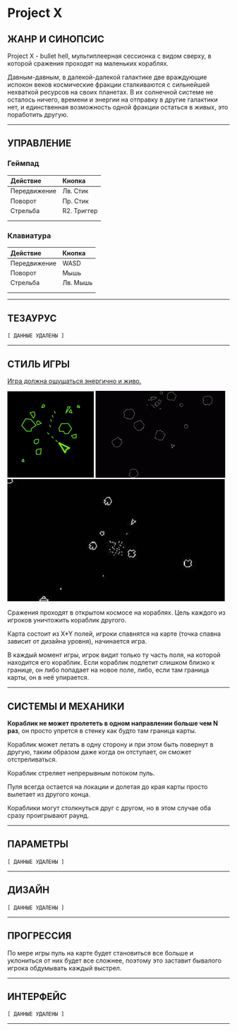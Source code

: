 ﻿# Project X

## ЖАНР И СИНОПСИС

Project X - bullet hell, мультиплеерная сессионка с видом сверху, 
в которой сражения проходят на маленьких кораблях.

Давным-давным, в далекой-далекой галактике две
враждующие испокон веков космические фракции сталкиваются с сильнейшей
нехваткой ресурсов на своих планетах. В их солнечной системе не осталось ничего, времени и энергии на отправку в другие галактики нет, и единственная 
возможность одной фракции остаться в живых, это поработить другую.

---

## УПРАВЛЕНИЕ

### Геймпад

| Действие     | Кнопка      |
|:------------ |:----------- |
| Передвижение | Лв. Стик    |
| Поворот      | Пр. Стик    |
| Стрельба     | R2. Триггер |
|              |             |
|              |             |

### Клавиатура

| Действие     | Кнопка   |
|:------------ |:-------- |
| Передвижение | WASD     |
| Поворот      | Мышь     |
| Стрельба     | Лв. Мышь |
|              |          |
|              |          |

---

## ТЕЗАУРУС

`[ ДАННЫЕ УДАЛЕНЫ ]`

---

## СТИЛЬ ИГРЫ

<u>Игра должна ощущаться энергично и живо.</u>

<img src="./img/ref_1.png" title="" alt="" width="196"> <img title="" src="./img/ref_2.png" alt="" width="294" data-align="inline"> <img src="./img/ref_3.png" title="" alt="" width="493">

Сражения проходят в открытом космосе на кораблях.  Цель каждого из игроков уничтожить кораблик другого.

Карта состоит из X*Y полей, игроки спавнятся на карте (точка спавна зависит от дизайна уровня), начинается игра.  

В каждый момент игры, игрок видит только ту часть поля, на которой находится его кораблик. Если кораблик подлетит слишком близко к границе, он либо попадает на новое поле, либо, если там граница карты, он в неё упирается.

---

## СИСТЕМЫ И МЕХАНИКИ

**Кораблик не может пролететь в одном направлении больше чем N раз**, он просто упрется в стенку как будто там граница карты.

Кораблик может летать в одну сторону и при этом быть повернут в другую, таким образом даже когда он отступает, он сможет отстреливаться.

Кораблик стреляет непрерывным потоком пуль.

Пуля всегда остается на локации и долетая до края карты просто вылетает из другого конца.

Кораблики могут столкнуться друг с другом, но в этом случае оба сразу проигрывают раунд.

---

## ПАРАМЕТРЫ

`[ ДАННЫЕ УДАЛЕНЫ ]`

---

## ДИЗАЙН

`[ ДАННЫЕ УДАЛЕНЫ ]`

---

## ПРОГРЕССИЯ

По мере игры пуль на карте будет становиться все больше и уклониться от них будет все сложнее, поэтому это заставит бывалого игрока обдумывать каждый выстрел.

---

## ИНТЕРФЕЙС

`[ ДАННЫЕ УДАЛЕНЫ ]`

---

